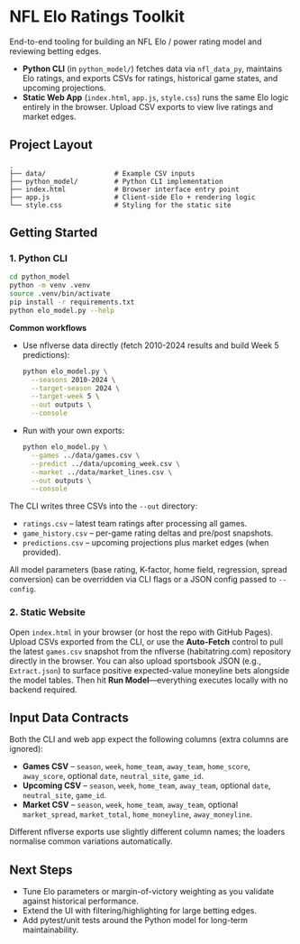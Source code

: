 # NFL Elo Ratings Toolkit

End-to-end tooling for building an NFL Elo / power rating model and reviewing betting edges.

- **Python CLI** (in `python_model/`) fetches data via `nfl_data_py`, maintains Elo ratings, and exports CSVs for ratings, historical game states, and upcoming projections.
- **Static Web App** (`index.html`, `app.js`, `style.css`) runs the same Elo logic entirely in the browser. Upload CSV exports to view live ratings and market edges.

## Project Layout

```
.
├── data/                 # Example CSV inputs
├── python_model/         # Python CLI implementation
├── index.html            # Browser interface entry point
├── app.js                # Client-side Elo + rendering logic
└── style.css             # Styling for the static site
```

## Getting Started

### 1. Python CLI

```bash
cd python_model
python -m venv .venv
source .venv/bin/activate
pip install -r requirements.txt
python elo_model.py --help
```

**Common workflows**

- Use nflverse data directly (fetch 2010-2024 results and build Week 5 predictions):

  ```bash
  python elo_model.py \
    --seasons 2010-2024 \
    --target-season 2024 \
    --target-week 5 \
    --out outputs \
    --console
  ```

- Run with your own exports:

  ```bash
  python elo_model.py \
    --games ../data/games.csv \
    --predict ../data/upcoming_week.csv \
    --market ../data/market_lines.csv \
    --out outputs \
    --console
  ```

The CLI writes three CSVs into the `--out` directory:

- `ratings.csv` – latest team ratings after processing all games.
- `game_history.csv` – per-game rating deltas and pre/post snapshots.
- `predictions.csv` – upcoming projections plus market edges (when provided).

All model parameters (base rating, K-factor, home field, regression, spread conversion) can be overridden via CLI flags or a JSON config passed to `--config`.

### 2. Static Website

Open `index.html` in your browser (or host the repo with GitHub Pages). Upload CSVs exported from the CLI, or use the **Auto-Fetch** control to pull the latest `games.csv` snapshot from the nflverse (habitatring.com) repository directly in the browser. You can also upload sportsbook JSON (e.g., `Extract.json`) to surface positive expected-value moneyline bets alongside the model tables. Then hit **Run Model**—everything executes locally with no backend required.

## Input Data Contracts

Both the CLI and web app expect the following columns (extra columns are ignored):

- **Games CSV** – `season`, `week`, `home_team`, `away_team`, `home_score`, `away_score`, optional `date`, `neutral_site`, `game_id`.
- **Upcoming CSV** – `season`, `week`, `home_team`, `away_team`, optional `date`, `neutral_site`, `game_id`.
- **Market CSV** – `season`, `week`, `home_team`, `away_team`, optional `market_spread`, `market_total`, `home_moneyline`, `away_moneyline`.

Different nflverse exports use slightly different column names; the loaders normalise common variations automatically.

## Next Steps

- Tune Elo parameters or margin-of-victory weighting as you validate against historical performance.
- Extend the UI with filtering/highlighting for large betting edges.
- Add pytest/unit tests around the Python model for long-term maintainability.
